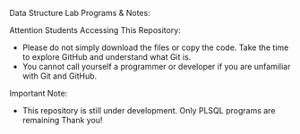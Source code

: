 Data Structure Lab Programs & Notes:

Attention Students Accessing This Repository:

- Please do not simply download the files or copy the code. Take the time to explore GitHub and understand what Git is.
- You cannot call yourself a programmer or developer if you are unfamiliar with Git and GitHub.

Important Note:

- This repository is still under development. Only PLSQL programs are remaining
Thank you!
